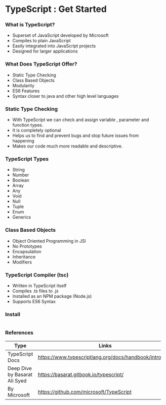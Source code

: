 # TypeScript : Get Started

### What is TypeScript?

- Superset of JavaScript developed by Microsoft
- Compiles to plain JavaScript
- Easily integrated into JavaScript projects
- Designed for larger applications

### What Does TypeScript Offer?

- Static Type Checking
- Class Based Objects
- Modularity
- ES6 Features
- Syntax closer to java and other high level languages
  

### Static Type Checking

- With TypeScript we can check and assign variable ,  parameter and function types.
- It is completely optional
- Helps us to find and prevent bugs and stop future issues from happening
- Makes our code much more readable and descriptive.

### TypeScript Types

- String                       
- Number
- Boolean
- Array
- Any
- Void
- Null
- Tuple
- Enum
- Generics

### Class Based Objects

- Object Oriented Programming in JSI
- No Prototypes
- Encapsulation
- Inheritance
- Modifiers

### TypeScript Compiler (tsc)

- Written in TypeScript itself
- Compiles .ts files to .js
- Installed as an NPM package (Node.js)
- Supports ES6 Syntax

### Install 

```$

 ``` 

### References

| Type | Links |
| ------ | ------ |
| TypeScript Docs | https://www.typescriptlang.org/docs/handbook/intro.html |
| Deep Dive by Basarat Ali Syed | https://basarat.gitbook.io/typescript/ |
| By Microsoft | https://github.com/microsoft/TypeScript |

 





